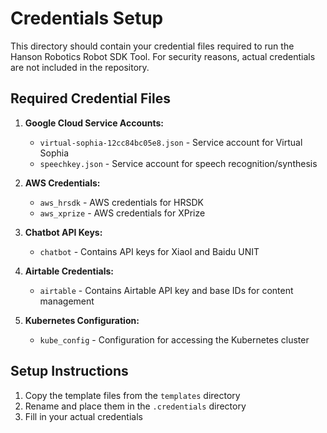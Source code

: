 # Credentials Setup

This directory should contain your credential files required to run the Hanson Robotics Robot SDK Tool. 
For security reasons, actual credentials are not included in the repository.

## Required Credential Files

1. **Google Cloud Service Accounts:**
   - `virtual-sophia-12cc84bc05e8.json` - Service account for Virtual Sophia
   - `speechkey.json` - Service account for speech recognition/synthesis

2. **AWS Credentials:**
   - `aws_hrsdk` - AWS credentials for HRSDK
   - `aws_xprize` - AWS credentials for XPrize

3. **Chatbot API Keys:**
   - `chatbot` - Contains API keys for XiaoI and Baidu UNIT

4. **Airtable Credentials:**
   - `airtable` - Contains Airtable API key and base IDs for content management

5. **Kubernetes Configuration:**
   - `kube_config` - Configuration for accessing the Kubernetes cluster

## Setup Instructions

1. Copy the template files from the `templates` directory
2. Rename and place them in the `.credentials` directory
3. Fill in your actual credentials
